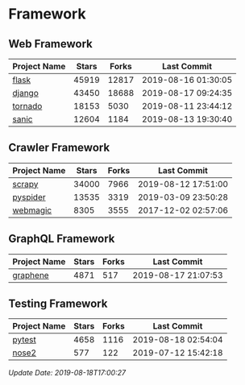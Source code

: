 # Framework

## Web Framework

| Project Name | Stars | Forks | Last Commit |
| ------------ | ----- | ----- | ----------- |
| [flask](https://github.com/pallets/flask) | 45919 | 12817 | 2019-08-16 01:30:05 |
| [django](https://github.com/django/django) | 43450 | 18688 | 2019-08-17 09:24:35 |
| [tornado](https://github.com/tornadoweb/tornado) | 18153 | 5030 | 2019-08-11 23:44:12 |
| [sanic](https://github.com/huge-success/sanic) | 12604 | 1184 | 2019-08-13 19:30:40 |

## Crawler Framework

| Project Name | Stars | Forks | Last Commit |
| ------------ | ----- | ----- | ----------- |
| [scrapy](https://github.com/scrapy/scrapy) | 34000 | 7966 | 2019-08-12 17:51:00 |
| [pyspider](https://github.com/binux/pyspider) | 13535 | 3319 | 2019-03-09 23:50:28 |
| [webmagic](https://github.com/code4craft/webmagic) | 8305 | 3555 | 2017-12-02 02:57:06 |

## GraphQL Framework

| Project Name | Stars | Forks | Last Commit |
| ------------ | ----- | ----- | ----------- |
| [graphene](https://github.com/graphql-python/graphene) | 4871 | 517 | 2019-08-17 21:07:53 |

## Testing Framework

| Project Name | Stars | Forks | Last Commit |
| ------------ | ----- | ----- | ----------- |
| [pytest](https://github.com/pytest-dev/pytest) | 4658 | 1116 | 2019-08-18 02:54:04 |
| [nose2](https://github.com/nose-devs/nose2) | 577 | 122 | 2019-07-12 15:42:18 |

*Update Date: 2019-08-18T17:00:27*